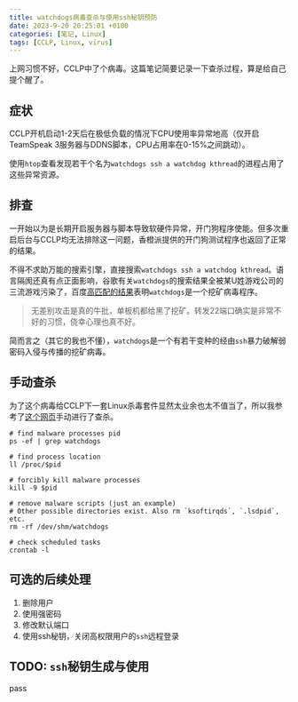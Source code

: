```yaml
---
title: watchdogs病毒查杀与使用ssh秘钥预防
date: 2023-9-20 20:25:01 +0100
categories: [笔记, Linux]
tags: [CCLP, Linux, virus]
---
```


上网习惯不好，CCLP中了个病毒。这篇笔记简要记录一下查杀过程，算是给自己提个醒了。

## 症状

CCLP开机启动1-2天后在极低负载的情况下CPU使用率异常地高（仅开启TeamSpeak 3服务器与DDNS脚本，CPU占用率在0-15%之间跳动）。

使用`htop`查看发现若干个名为`watchdogs ssh a watchdog kthread`的进程占用了这些异常资源。

## 排查

一开始以为是长期开启服务器与脚本导致软硬件异常，开门狗程序使能。但多次重启后台与CCLP均无法排除这一问题，香橙派提供的开门狗测试程序也返回了正常的结果。

不得不求助万能的搜索引擎，直接搜索`watchdogs ssh a watchdog kthread`。语言隔阂还真有点正面影响，谷歌有关`watchdogs`的搜索结果全被某U姓游戏公司的三流游戏污染了，百度[高匹配的结果](https://zhuanlan.zhihu.com/p/81798241)表明`watchdogs`是一个挖矿病毒程序。

> 无差别攻击是真的牛批，单板机都给黑了挖矿。转发22端口确实是非常不好的习惯，侥幸心理也真不好。

简而言之（其它的我也不懂），`watchdogs`是一个有若干变种的经由`ssh`暴力破解弱密码入侵与传播的挖矿病毒。

## 手动查杀

为了这个病毒给CCLP下一套Linux杀毒套件显然太业余也太不值当了，所以我参考了[这个网页](https://juejin.cn/post/7222052147596460093)手动进行了查杀。

```shell
# find malware processes pid
ps -ef | grep watchdogs

# find process location
ll /proc/$pid

# forcibly kill malware processes
kill -9 $pid

# remove malware scripts (just an example)
# Other possible directories exist. Also rm `ksoftirqds`, `.lsdpid`, etc.
rm -rf /dev/shm/watchdogs

# check scheduled tasks
crontab -l
```

## 可选的后续处理

1. 删除用户
2. 使用强密码
3. 修改默认端口
4. 使用ssh秘钥，关闭高权限用户的`ssh`远程登录

## TODO: `ssh`秘钥生成与使用

pass
